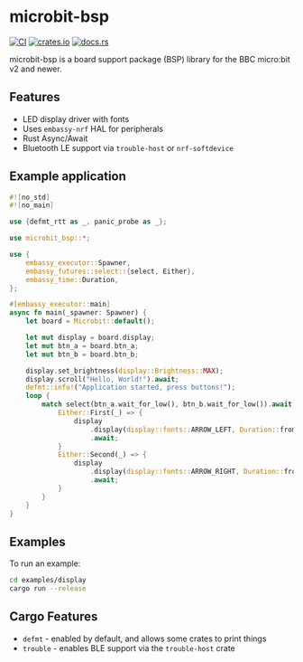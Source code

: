 # microbit-bsp

[![CI](https://github.com/lulf/microbit-bsp/actions/workflows/ci.yaml/badge.svg)](https://github.com/lulf/microbit-bsp/actions/workflows/ci.yaml)
[![crates.io](https://img.shields.io/crates/v/microbit-bsp.svg)](https://crates.io/crates/microbit-bsp)
[![docs.rs](https://docs.rs/microbit-bsp/badge.svg)](https://docs.rs/microbit-bsp)

microbit-bsp is a board support package (BSP) library for the BBC micro:bit v2 and newer.

## Features

* LED display driver with fonts
* Uses `embassy-nrf` HAL for peripherals
* Rust Async/Await
* Bluetooth LE support via `trouble-host` or `nrf-softdevice`

## Example application

```rust
#![no_std]
#![no_main]

use {defmt_rtt as _, panic_probe as _};

use microbit_bsp::*;

use {
    embassy_executor::Spawner,
    embassy_futures::select::{select, Either},
    embassy_time::Duration,
};

#[embassy_executor::main]
async fn main(_spawner: Spawner) {
    let board = Microbit::default();

    let mut display = board.display;
    let mut btn_a = board.btn_a;
    let mut btn_b = board.btn_b;

    display.set_brightness(display::Brightness::MAX);
    display.scroll("Hello, World!").await;
    defmt::info!("Application started, press buttons!");
    loop {
        match select(btn_a.wait_for_low(), btn_b.wait_for_low()).await {
            Either::First(_) => {
                display
                    .display(display::fonts::ARROW_LEFT, Duration::from_secs(1))
                    .await;
            }
            Either::Second(_) => {
                display
                    .display(display::fonts::ARROW_RIGHT, Duration::from_secs(1))
                    .await;
            }
        }
    }
}
```

## Examples

To run an example:

```bash
cd examples/display
cargo run --release
```

## Cargo Features

* `defmt` - enabled by default, and allows some crates to print things
* `trouble` - enables BLE support via the `trouble-host` crate
